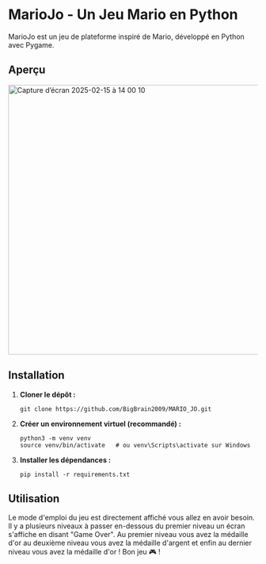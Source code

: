 # MarioJo - Un Jeu Mario en Python

MarioJo est un jeu de plateforme inspiré de Mario, développé en Python avec Pygame.

## Aperçu

<img width="544" alt="Capture d’écran 2025-02-15 à 14 00 10" src="https://github.com/user-attachments/assets/d7e39a35-4bf8-46ac-b3a9-b0b9594a1f01" />


## Installation

1.  **Cloner le dépôt :**
    ```
    git clone https://github.com/BigBrain2009/MARIO_JO.git
    
    ```

2.  **Créer un environnement virtuel (recommandé) :**
    ```
    python3 -m venv venv
    source venv/bin/activate   # ou venv\Scripts\activate sur Windows
    ```

3.  **Installer les dépendances :**
    ```
    pip install -r requirements.txt
    ```

## Utilisation

Le mode d'emploi du jeu est directement affiché vous allez en avoir besoin.
Il y a plusieurs niveaux à passer en-dessous du premier niveau un écran s'affiche en disant "Game Over".
Au premier niveau vous avez la médaille d'or au deuxième niveau vous avez la médaille d'argent et enfin au dernier niveau vous avez la médaille d'or !
Bon jeu 🎮 !



